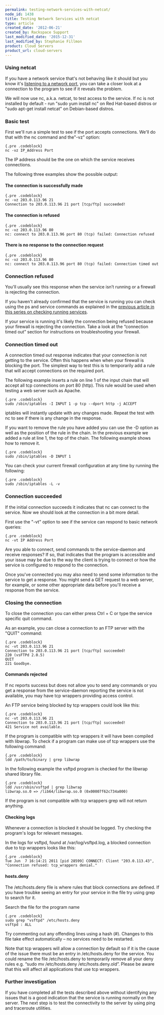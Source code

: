 ```yaml
---
permalink: testing-network-services-with-netcat/
node_id: 1438
title: Testing Network Services with netcat
type: article
created_date: '2012-06-21'
created_by: Rackspace Support
last_modified_date: '2015-12-31'
last_modified_by: Stephanie Fillmon
product: Cloud Servers
product_url: cloud-servers
---
```


### Using netcat

If you have a network service that's not behaving like it should but you
know it's [listening to a network
port](/how-to/checking-listening-ports-with-netstat),
you can take a closer look at a connection to the program to see if it
reveals the problem.

We will now use nc, a.k.a. netcat, to test access to the service. If nc
is not installed by default - run "sudo yum install nc" on Red Hat-based
distros or "sudo apt-get install netcat" on Debian-based distros.


### Basic test

First we'll run a simple test to see if the port accepts connections.
We'll do that with the nc command and the"-vz" option:

    {.pre .codeblock}
    nc -vz IP_Address Port

The IP address should be the one on which the service receives
connections.

The following three examples show the possible output:

#### The connection is successfully made

    {.pre .codeblock}
    nc -vz 203.0.113.96 21
    Connection to 203.0.113.96 21 port [tcp/ftp] succeeded!

#### The connection is refused

    {.pre .codeblock}
    nc -vz 203.0.113.96 80
    nc: connect to 203.0.113.96 port 80 (tcp) failed: Connection refused

#### There is no response to the connection request

    {.pre .codeblock}
    nc -vz 203.0.113.96 80
    nc: connect to 203.0.113.96 port 80 (tcp) failed: Connection timed out

### Connection refused

You'll usually see this response when the service isn&rsquo;t running or a
firewall is rejecting the connection.

If you haven't already confirmed that the service is running you can
check using the ps and service commands as explained in the [previous
article in this series on checking running
services](/how-to/checking-running-services-on-linux).

If your service is running it's likely the connection being refused
because your firewall is rejecting the connection. Take a look at the
&ldquo;connection timed out&rdquo; section for instructions on troubleshooting your
firewall.


### Connection timed out

A connection timed out response indicates that your connection is not
getting to the service. Often this happens when when your firewall is
blocking the port. The simplest way to test this is to temporarily add a
rule that will accept connections on the required port.

The following example inserts a rule on line 1 of the input chain that
will accept all tcp connections on port 80 (http). This rule would be
used when testing a web server such as Apache.

    {.pre .codeblock}
    sudo /sbin/iptables -I INPUT 1 -p tcp --dport http -j ACCEPT

iptables will instantly update with any changes made. Repeat the test
with nc to see if there is any change in the response.

If you want to remove the rule you have added you can use the -D option
as well as the position of the rule in the chain. In the previous
example we added a rule at line 1, the top of the chain. The following
example shows how to remove it.

    {.pre .codeblock}
    sudo /sbin/iptables -D INPUT 1


You can check your current firewall configuration at any time by running
the following:

    {.pre .codeblock}
    sudo /sbin/iptables -L -v

### Connection succeeded

If the initial connection succeeds it indicates that nc can connect to
the service. Now we should look at the connection in a bit more detail.

First use the "-vt" option to see if the service can respond to basic
network queries:

    {.pre .codeblock}
    nc -vt IP Address Port

Are you able to connect, send commands to the service-daemon and receive
responses? If so, that indicates that the program is accessible and your
issue may be due to the way the client is trying to connect or how the
service is configured to respond to the connection.

Once you've connected you may also need to send some information to the
service to get a response. You might send a GET request to a web server,
for example, or some other appropriate data before you'll receive a
response from the service.

### Closing the connection

To close the connection you can either press Ctrl + C or type the
service specific quit command.

As an example, you can close a connection to an FTP server with the
"QUIT" command:

    {.pre .codeblock}
    nc -vt 203.0.113.96 21
    Connection to 203.0.113.96 21 port [tcp/ftp] succeeded!
    220 (vsFTPd 2.0.5)
    QUIT
    221 Goodbye.

#### Commands rejected

If nc reports success but does not allow you to send any commands or you
get a response from the service-daemon reporting the service is not
available, you may have tcp wrappers providing access control.

An FTP service being blocked by tcp wrappers could look like this:

    {.pre .codeblock}
    nc -vt 203.0.113.96 21
    Connection to 203.0.113.96 21 port [tcp/ftp] succeeded!
    421 Service not available.

If the program is compatible with tcp wrappers it will have been
compiled with libwrap. To check if a program can make use of tcp
wrappers use the following command:

    {.pre .codeblock}
    ldd /path/to/binary | grep libwrap

In the following example the vsftpd program is checked for the libwrap
shared library file.

    {.pre .codeblock}
    ldd /usr/sbin/vsftpd | grep libwrap
    libwrap.so.0 => /lib64/libwrap.so.0 (0x00007f62c734a000)

If the program is not compatible with tcp wrappers grep will not return
anything.

#### Checking logs

Whenever a connection is blocked it should be logged. Try checking the
program's logs for relevant messages.

In the logs for vsftpd, found at /var/log/vsftpd.log, a blocked
connection due to tcp wrappers looks like this:

    {.pre .codeblock}
    Tue Jun  7 16:14:21 2011 [pid 28599] CONNECT: Client "203.0.113.43", "Connection refused: tcp_wrappers denial."

#### hosts.deny

The /etc/hosts.deny file is where rules that block connections are
defined. If you have troubke seeing an entry for your service in the
file try using grep to search for it.

Search the file for the program name

    {.pre .codeblock}
    sudo grep "vsftpd" /etc/hosts.deny
    vsftpd : ALL

Try commenting out any offending lines using a hash (\#). Changes to
this file take effect automatically &ndash; no services need to be restarted.

Note that tcp wrappers will allow a connection by default so if it is
the cause of the issue there must be an entry in /etc/hosts.deny for the
service. You could rename the file /etc/hosts.deny to temporarily remove
all your deny rules e.g. &ldquo;sudo mv /etc/hosts.deny /etc/hosts.deny.old&rdquo;.
Please be aware that this will affect all applications that use tcp
wrappers.

### Further investigation

If you have completed all the tests described above without identifying
any issues that is a good indication that the service is running
normally on the server. The next step is to test the connectivity to the
server by using ping and traceroute utilities.
